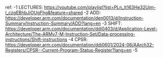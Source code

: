 ref:
-1 LECTURES: https://youtube.com/playlist?list=PLn_It163He32Ujm-l_czgEBhbJjOUgFhg&feature=shared
-2 ADD: https://developer.arm.com/documentation/den0013/d/Instruction-Summary/Instruction-Summary/ADD?lang=en
-3 SHIFT: https://developer.arm.com/documentation/ddi0403/d/Application-Level-Architecture/The-ARMv7-M-Instruction-Set/Data-processing-instructions/Shift-instructions
-4 CPSR: https://developer.arm.com/documentation/ddi0601/2024-06/AArch32-Registers/CPSR--Current-Program-Status-Register?lang=en
-5  
